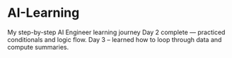 # AI-Learning
My step-by-step AI Engineer learning journey
Day 2 complete — practiced conditionals and logic flow.
Day 3 – learned how to loop through data and compute summaries.
